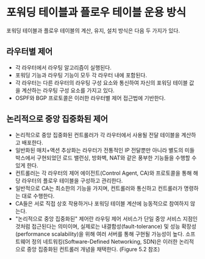 # 포워딩 테이블과 플로우 테이블 운용 방식
포워딩 테이블과 플로우 테이블의 계산, 유지, 설치 방식은 다음 두 가지가 있다.
## 라우터별 제어
- 각 라우터에서 라우팅 알고리즘이 실행된다.
- 포워딩 기능과 라우팅 기능이 모두 각 라우터 내에 포함된다.
- 각 라우터는 다른 라우터의 라우팅 구성 요소와 통신하여 자신의 포워딩 테이블 값을 계산하는 라우팅 구성 요소를 가지고 있다.
- OSPF와 BGP 프로토콜은 이러한 라우터별 제어 접근법에 기반한다.
## 논리적으로 중앙 집중화된 제어
- 논리적으로 중앙 집중화된 컨트롤러가 각 라우터에서 사용될 전달 테이블을 계산하고 배포한다.
- 일반화된 매치+액션 추상화는 라우터가 전통적인 IP 전달뿐만 아니라 별도의 미들박스에서 구현되었던 로드 밸런싱, 방화벽, NAT와 같은 풍부한 기능들을 수행할 수 있게 한다.
- 컨트롤러는 각 라우터의 제어 에이전트(Control Agent, CA)와 프로토콜을 통해 해당 라우터의 플로우 테이블을 구성하고 관리한다.
- 일반적으로 CA는 최소한의 기능을 가지며, 컨트롤러와 통신하고 컨트롤러가 명령하는 대로 수행한다.
- CA들은 서로 직접 상호 작용하거나 포워딩 테이블 계산에 능동적으로 참여하지 않는다.
- "논리적으로 중앙 집중화된" 제어란 라우팅 제어 서비스가 단일 중앙 서비스 지점인 것처럼 접근된다는 의미이며, 실제로는 내결함성(fault-tolerance) 및 성능 확장성(performance scalability)을 위해 여러 서버를 통해 구현될 가능성이 높다. 소프트웨어 정의 네트워킹(Software-Defined Networking, SDN)은 이러한 논리적으로 중앙 집중화된 컨트롤러 개념을 채택한다. (Figure 5.2 참조)
